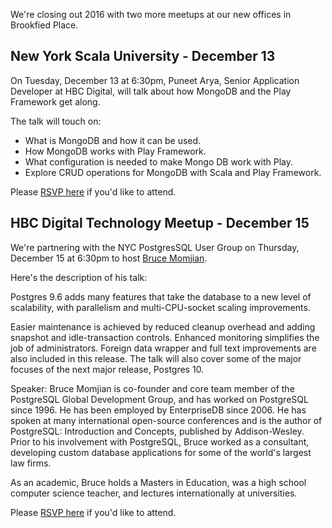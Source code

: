 
We're closing out 2016 with two more meetups at our new offices in Brookfied Place.

## New York Scala University - December 13

On Tuesday, December 13 at 6:30pm, Puneet Arya, Senior Application Developer at HBC Digital, will talk about how MongoDB and the Play Framework get along. 

The talk will touch on: 
* What is MongoDB and how it can be used. 
* How MongoDB works with Play Framework. 
* What configuration is needed to make Mongo DB work with Play. 
* Explore CRUD operations for MongoDB with Scala and Play Framework.

Please [RSVP here](https://www.meetup.com/New-York-Scala-University/events/235302171/) if you'd like to attend. 

## HBC Digital Technology Meetup - December 15

We're partnering with the NYC PostgresSQL User Group on Thursday, December 15 at 6:30pm to host [Bruce Momjian](http://momjian.us/main/resume.html#biography).

Here's the description of his talk:

Postgres 9.6 adds many features that take the database to a new level of scalability, with parallelism and multi-CPU-socket scaling improvements.

Easier maintenance is achieved by reduced cleanup overhead and adding snapshot and idle-transaction controls. Enhanced monitoring simplifies the job of administrators. Foreign data wrapper and full text improvements are also included in this release. The talk will also cover some of the major focuses of the next major release, Postgres 10.

Speaker: Bruce Momjian is co-founder and core team member of the PostgreSQL Global Development Group, and has worked on PostgreSQL since 1996. He has been employed by EnterpriseDB since 2006. He has spoken at many international open-source conferences and is the author of PostgreSQL: Introduction and Concepts, published by Addison-Wesley. Prior to his involvement with PostgreSQL, Bruce worked as a consultant, developing 
custom database applications for some of the world's largest law firms.

As an academic, Bruce holds a Masters in Education, was a high school computer science teacher, and lectures internationally at universities.

Please [RSVP here](https://www.meetup.com/HBC-Digital-Technology-Meetup/events/235675921/) if you'd like to attend. 